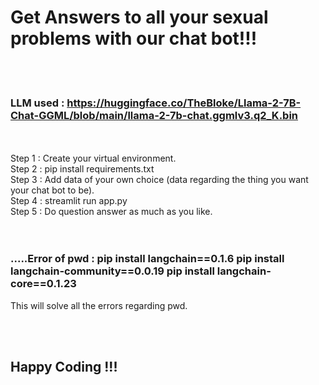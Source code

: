 # Get Answers to all your sexual problems with our chat bot!!!
<br>
<br>

### LLM used : https://huggingface.co/TheBloke/Llama-2-7B-Chat-GGML/blob/main/llama-2-7b-chat.ggmlv3.q2_K.bin

<br>
<br>
Step 1 :  Create your virtual environment. <br>
Step 2 :  pip install requirements.txt <br>
Step 3 :  Add data of your own choice (data regarding the thing you want your chat bot to be). <br>
Step 4 :  streamlit run app.py <br>
Step 5 :  Do question answer as much as you like. <br>

<br>
<br>

### .....Error of pwd : pip install langchain==0.1.6 pip install langchain-community==0.0.19 pip install langchain-core==0.1.23
This will solve all the errors regarding pwd.

<br>
<br>

## Happy Coding !!!
